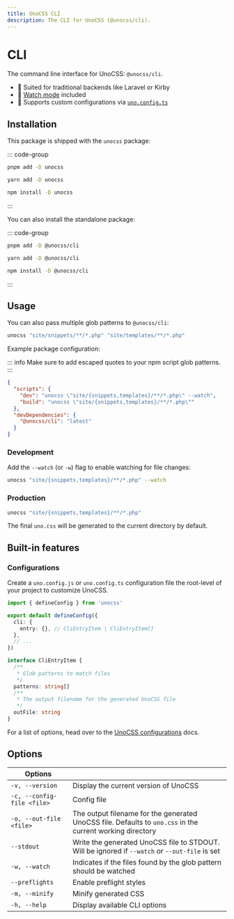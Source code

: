 ```yaml
---
title: UnoCSS CLI
description: The CLI for UnoCSS (@unocss/cli).
---
```


# CLI

The command line interface for UnoCSS: `@unocss/cli`.

- 🍱 Suited for traditional backends like Laravel or Kirby
- 👀 [Watch mode](#development) included
- 🔌 Supports custom configurations via [`uno.config.ts`](#configurations)

## Installation

This package is shipped with the `unocss` package:

::: code-group
  ```bash [pnpm]
  pnpm add -D unocss
  ```
  ```bash [yarn]
  yarn add -D unocss
  ```
  ```bash [npm]
  npm install -D unocss
  ```
:::

You can also install the standalone package:

::: code-group
  ```bash [pnpm]
  pnpm add -D @unocss/cli
  ```
  ```bash [yarn]
  yarn add -D @unocss/cli
  ```
  ```bash [npm]
  npm install -D @unocss/cli
  ```
:::

## Usage

You can also pass multiple glob patterns to `@unocss/cli`:

```bash
unocss "site/snippets/**/*.php" "site/templates/**/*.php"
```

Example package configuration:

::: info
Make sure to add escaped quotes to your npm script glob patterns.
:::

```json
{
  "scripts": {
    "dev": "unocss \"site/{snippets,templates}/**/*.php\" --watch",
    "build": "unocss \"site/{snippets,templates}/**/*.php\""
  },
  "devDependencies": {
    "@unocss/cli": "latest"
  }
}
```

### Development

Add the `--watch` (or `-w`) flag to enable watching for file changes:

```bash
unocss "site/{snippets,templates}/**/*.php" --watch
```

### Production

```bash
unocss "site/{snippets,templates}/**/*.php"
```

The final `uno.css` will be generated to the current directory by default.

## Built-in features

### Configurations

Create a `uno.config.js` or `uno.config.ts` configuration file the root-level of your project to customize UnoCSS.

```ts
import { defineConfig } from 'unocss'

export default defineConfig({
  cli: {
    entry: {}, // CliEntryItem | CliEntryItem[]
  },
  // ...
})

interface CliEntryItem {
  /**
   * Glob patterns to match files
   */
  patterns: string[]
  /**
   * The output filename for the generated UnoCSS file
   */
  outFile: string
}
```

For a list of options, head over to the [UnoCSS configurations](/config/) docs.

## Options

| Options       |               |
| ------------- | ------------- |
| `-v, --version` | Display the current version of UnoCSS |
| `-c, --config-file <file>` | Config file |
| `-o, --out-file <file>` | The output filename for the generated UnoCSS file. Defaults to `uno.css` in the current working directory |
| `--stdout` | Write the generated UnoCSS file to STDOUT. Will be ignored if `--watch` or `--out-file` is set |
| `-w, --watch` | Indicates if the files found by the glob pattern should be watched |
| `--preflights` | Enable preflight styles |
| `-m, --minify` | Minify generated CSS |
| `-h, --help` | Display available CLI options |


